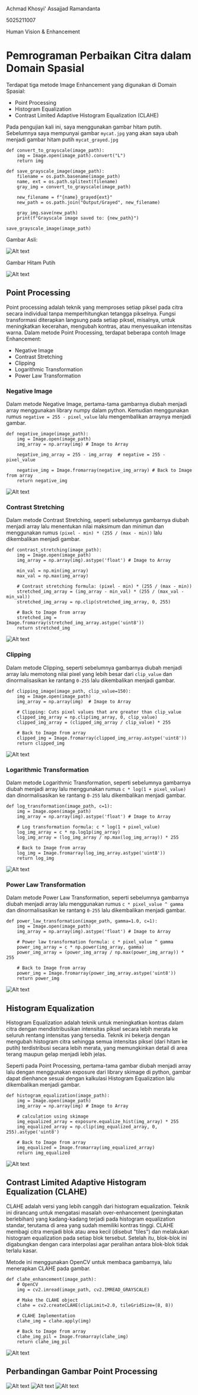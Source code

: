 Achmad Khosyi' Assajjad Ramandanta

5025211007

Human Vision & Enhancement

# Pemrograman Perbaikan Citra dalam Domain Spasial
Terdapat tiga metode Image Enhancement yang digunakan di Domain Spasial:
- Point Processing
- Histogram Equalization
- Contrast Limited Adaptive Histogram Equalization (CLAHE)

Pada pengujian kali ini, saya menggunakan gambar hitam putih. Sebelumnya saya mempunyai gambar `mycat.jpg` yang akan saya ubah menjadi gambar hitam putih `mycat_grayed.jpg`
```
def convert_to_grayscale(image_path):
    img = Image.open(image_path).convert("L")
    return img

def save_grayscale_image(image_path):
    filename = os.path.basename(image_path)
    name, ext = os.path.splitext(filename)
    gray_img = convert_to_grayscale(image_path)
    
    new_filename = f"{name}_grayed{ext}"
    new_path = os.path.join("Output/Grayed", new_filename)
    
    gray_img.save(new_path)
    print(f"Grayscale image saved to: {new_path}")

save_grayscale_image(image_path)
```
Gambar Asli:

![Alt text](Original/mycat.jpg)


Gambar Hitam Putih

![Alt text](Output/grayed/mycat_grayed.jpg)

## Point Processing
Point processing adalah teknik yang memproses setiap piksel pada citra secara individual tanpa memperhitungkan tetangga pikselnya. Fungsi transformasi diterapkan langsung pada setiap piksel, misalnya, untuk meningkatkan kecerahan, mengubah kontras, atau menyesuaikan intensitas warna. Dalam metode Point Processing, terdapat beberapa contoh Image Enhancement:
- Negative Image
- Contrast Stretching
- Clipping
- Logarithmic Transformation
- Power Law Transformation

### Negative Image
Dalam metode Negative Image, pertama-tama gambarnya diubah menjadi array menggunakan library numpy dalam python. Kemudian menggunakan rumus `negative = 255 - pixel_value` lalu mengembalikan arraynya menjadi gambar.
```
def negative_image(image_path):
    img = Image.open(image_path)
    img_array = np.array(img) # Image to Array
    
    negative_img_array = 255 - img_array  # negative = 255 - pixel_value
    
    negative_img = Image.fromarray(negative_img_array) # Back to Image from array
    return negative_img
```

![Alt text](Output/PointProcessing/mycat_grayed_Negative.jpg)

### Contrast Stretching
Dalam metode Contrast Stretching, seperti sebelumnya gambarnya diubah menjadi array lalu menentukan nilai maksimum dan minimun dan menggunakan rumus `(pixel - min) * (255 / (max - min))` lalu dikembalikan menjadi gambar.
```
def contrast_stretching(image_path):
    img = Image.open(image_path)
    img_array = np.array(img).astype('float') # Image to Array

    min_val = np.min(img_array)
    max_val = np.max(img_array)

    # Contrast stretching formula: (pixel - min) * (255 / (max - min))
    stretched_img_array = (img_array - min_val) * (255 / (max_val - min_val))
    stretched_img_array = np.clip(stretched_img_array, 0, 255)

    # Back to Image from array
    stretched_img = Image.fromarray(stretched_img_array.astype('uint8'))
    return stretched_img
```

![Alt text](Output/PointProcessing/mycat_grayed_Contrast.jpg)

### Clipping
Dalam metode Clipping, seperti sebelumnya gambarnya diubah menjadi array lalu memotong nilai pixel yang lebih besar dari `clip_value` dan dinormalisasikan ke rantang `0-255` lalu dikembalikan menjadi gambar.
```
def clipping_image(image_path, clip_value=150):
    img = Image.open(image_path)
    img_array = np.array(img)  # Image to Array

    # Clipping: Cuts pixel values ​​that are greater than clip_value
    clipped_img_array = np.clip(img_array, 0, clip_value)
    clipped_img_array = (clipped_img_array / clip_value) * 255

    # Back to Image from array
    clipped_img = Image.fromarray(clipped_img_array.astype('uint8'))
    return clipped_img
```

![Alt text](Output/PointProcessing/mycat_grayed_Clipping.jpg)

### Logarithmic Transformation
Dalam metode Logarithmic Transformation, seperti sebelumnya gambarnya diubah menjadi array lalu menggunakan rumus `c * log(1 + pixel_value)` dan dinormalisasikan ke rantang `0-255` lalu dikembalikan menjadi gambar.
```
def log_transformation(image_path, c=1):
    img = Image.open(image_path)
    img_array = np.array(img).astype('float') # Image to Array

    # Log transformation formula: c * log(1 + pixel_value)
    log_img_array = c * np.log1p(img_array)
    log_img_array = (log_img_array / np.max(log_img_array)) * 255

    # Back to Image from array
    log_img = Image.fromarray(log_img_array.astype('uint8'))
    return log_img
```

![Alt text](Output/PointProcessing/mycat_grayed_Logarithmic.jpg)

### Power Law Transformation
Dalam metode Power Law Transformation, seperti sebelumnya gambarnya diubah menjadi array lalu menggunakan rumus `c * pixel_value ^ gamma` dan dinormalisasikan ke rantang `0-255` lalu dikembalikan menjadi gambar.
```
def power_law_transformation(image_path, gamma=1.0, c=1):
    img = Image.open(image_path)
    img_array = np.array(img).astype('float') # Image to Array

    # Power law transformation formula: c * pixel_value ^ gamma
    power_img_array = c * np.power(img_array, gamma)
    power_img_array = (power_img_array / np.max(power_img_array)) * 255

    # Back to Image from array
    power_img = Image.fromarray(power_img_array.astype('uint8'))
    return power_img
```

![Alt text](Output/PointProcessing/mycat_grayed_PowerLaw.jpg)


## Histogram Equalization
Histogram Equalization adalah teknik untuk meningkatkan kontras dalam citra dengan mendistribusikan intensitas piksel secara lebih merata ke seluruh rentang intensitas yang tersedia. Teknik ini bekerja dengan mengubah histogram citra sehingga semua intensitas piksel (dari hitam ke putih) terdistribusi secara lebih merata, yang memungkinkan detail di area terang maupun gelap menjadi lebih jelas.

Seperti pada Point Processing, pertama-tama gambar diubah menjadi array lalu dengan menggunakan exposure dari library skimage di python, gambar dapat dienhance sesuai dengan kalkulasi Histogram Equalization lalu dikembalikan menjadi gambar.
```
def histogram_equalization(image_path):
    img = Image.open(image_path)
    img_array = np.array(img) # Image to Array

    # calculation using skimage
    img_equalized_array = exposure.equalize_hist(img_array) * 255
    img_equalized_array = np.clip(img_equalized_array, 0, 255).astype('uint8')

    # Back to Image from array
    img_equalized = Image.fromarray(img_equalized_array)
    return img_equalized
```

![Alt text](Output/HistogramEqualization/mycat_grayed_HistogramEqualization.jpg)

## Contrast Limited Adaptive Histogram Equalization (CLAHE)
CLAHE adalah versi yang lebih canggih dari histogram equalization. Teknik ini dirancang untuk mengatasi masalah over-enhancement (peningkatan berlebihan) yang kadang-kadang terjadi pada histogram equalization standar, terutama di area yang sudah memiliki kontras tinggi. CLAHE membagi citra menjadi blok atau area kecil (disebut "tiles") dan melakukan histogram equalization pada setiap blok tersebut. Setelah itu, blok-blok ini digabungkan dengan cara interpolasi agar peralihan antara blok-blok tidak terlalu kasar.

Metode ini menggunakan OpenCV untuk membaca gambarnya, lalu menerapkan CLAHE pada gambar.
```
def clahe_enhancement(image_path):
    # OpenCV
    img = cv2.imread(image_path, cv2.IMREAD_GRAYSCALE)
    
    # Make the CLAHE object
    clahe = cv2.createCLAHE(clipLimit=2.0, tileGridSize=(8, 8))
    
    # CLAHE Implementation
    clahe_img = clahe.apply(img)
    
    # Back to Image from array
    clahe_img_pil = Image.fromarray(clahe_img)
    return clahe_img_pil
```

![Alt text](Output/CLAHE/mycat_grayed_CLAHE.jpg)

## Perbandingan Gambar Point Processing
![Alt text](PointProcessing_Comparison.png)
![Alt text](HistogramEqualization_Comparison.png)
![Alt text](CLAHE_Comparison.png)